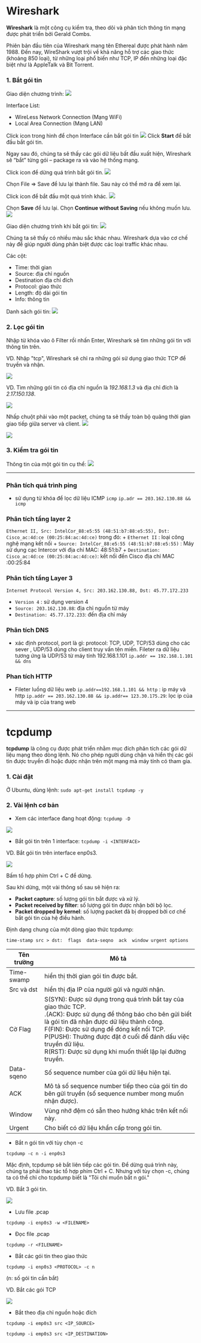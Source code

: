 # Wireshark 
**Wireshark** là một công cụ kiểm tra, theo dõi và phân tích thông tin mạng được phát triển bởi Gerald Combs.

Phiên bản đầu tiên của Wireshark mang tên Ethereal được phát hành năm 1988. Đến nay, WireShark vượt trội về khả năng hỗ trợ các giao thức (khoảng 850 loại), từ những loại phổ biến như TCP, IP đến những loại đặc biệt như là AppleTalk và Bit Torrent. 

### 1. Bắt gói tin
Giao diện chương trình:
![](https://i.imgur.com/cbiZhsk.png)

Interface List:

* WireLess Network Connection (Mạng WiFi)
* Local Area Connection (Mạng LAN)

Click icon trong hình để chọn Interface cần bắt gói tin
![](https://i.imgur.com/nZdnMAf.png)
Click **Start** để bắt đầu bắt gói tin.

Ngay sau đó, chúng ta sẽ thấy các gói dữ liệu bất đầu xuất hiện, Wireshark sẽ “bắt” từng gói – package ra và vào hệ thống mạng.

Click icon để dừng quá trình bắt gói tin.
![](https://i.imgur.com/BT9GQZK.png)

Chọn File => Save để lưu lại thành file. Sau này có thể mở ra để xem lại.

Click icon để bắt đầu một quá trình khác.
![](https://i.imgur.com/I3oaVex.png)

Chọn **Save** để lưu lại. Chọn **Continue without Saving** nếu không muốn lưu.
![](https://i.imgur.com/zMwxuv5.png)

Giao diện chương trình khi bắt gói tin:
![](https://i.imgur.com/SUohcoL.png)

Chúng ta sẽ thấy có nhiều màu sắc khác nhau. Wireshark dựa vào cơ chế này để giúp người dùng phân biệt được các loại traffic khác nhau.

Các cột: 

* Time: thời gian
* Source: địa chỉ nguồn
* Destination địa chỉ đích
* Protocol: giao thức
* Length: độ dài gói tin
* Info: thông tin

Danh sách gói tin:
![](https://i.imgur.com/IW7lqpf.png)

### 2. Lọc gói tin
Nhập từ khóa vào ô Filter rồi nhấn Enter, Wireshark sẽ tìm những gói tin với thông tin trên.

VD. Nhập "tcp", Wireshark sẽ chỉ ra những gói sử dụng giao thức TCP để truyền và nhận.

![](https://i.imgur.com/mMIlNo8.png)

VD. Tìm những gói tin có địa chỉ nguồn là *192.168.1.3* và địa chỉ đích là *2.17.150.138*.

![](https://i.imgur.com/Y8qlgth.png)

Nhấp chuột phải vào một packet, chúng ta sẽ thấy toàn bộ quãng thời gian giao tiếp giữa server và client.
![](https://i.imgur.com/XaCLNe3.png)

![](https://i.imgur.com/ObjYIDQ.png)

### 3. Kiểm tra gói tin
Thông tin của một gói tin cụ thể:
![](https://i.imgur.com/lTK9vlT.png)

----

### Phân tích quá trình ping
- sử dụng từ khóa để lọc dữ liệu ICMP
	`icmp`
	`ip.adr == 203.162.130.88 && icmp`

### Phân tích tầng layer 2

`Ethernet II, Src: IntelCor_88:e5:55 (48:51:b7:88:e5:55), Dst: Cisco_ac:4d:ce (00:25:84:ac:4d:ce)` trong đó:
	+ `Ethernet II` : loại công nghệ mạng kết nối
	+ `Source: IntelCor_88:e5:55 (48:51:b7:88:e5:55)` : Máy sử dụng cạc Intercor với địa chỉ MAC: 48:51:b7
	+ `Destination: Cisco_ac:4d:ce (00:25:84:ac:4d:ce)`: kết nối đến Cisco địa chỉ MAC :00:25:84

### Phân tích tầng Layer 3
`Internet Protocol Version 4, Src: 203.162.130.88, Dst: 45.77.172.233`
+ `Version 4` : sử dụng version 4
+ `Source: 203.162.130.88`:  địa chỉ nguồn từ máy
+ `Destination: 45.77.172.233`: đến địa chỉ máy

### Phân tích DNS
 + xác định protocol, port là gì:
  protocol: TCP, UDP, TCP/53 dùng cho các sever , UDP/53 dùng cho client truy vấn tên miền.
  Fileter ra dữ liệu tương ứng là UDP/53 từ máy tính 192.168.1.101
  `ip.addr == 192.168.1.101 && dns`

 ### Phan tích HTTP
 + Fileter luồng dữ liệu web
 	`ip.addr==192.168.1.101 && http` : ip máy và http
 	`ip.addr == 203.162.130.88 && ip.addr== 123.30.175.29`:  lọc ip của máy và ip của trang web
  
  -----

# tcpdump
**tcpdump** là công cụ được phát triển nhằm mục đích phân tích các gói dữ liệu mạng theo dòng lệnh. Nó cho phép người dùng chặn và hiển thị các gói tin được truyền đi hoặc được nhận trên một mạng mà máy tính có tham gia.

### 1. Cài đặt
Ở Ubuntu, dùng lệnh: `sudo apt-get install tcpdump -y`

### 2. Vài lệnh cơ bản
* Xem các interface đang hoạt động: `tcpdump -D`

![](https://i.imgur.com/KqWgQoe.png)

* Bắt gói tin trên 1 interface: `tcpdump -i <INTERFACE>`

VD. Bắt gói tin trên interface enp0s3.

![](https://i.imgur.com/ZGyFelr.png)

Bấm tổ hợp phím Ctrl + C để dừng.

Sau khi dừng, một vài thông số sau sẽ hiện ra:

* **Packet capture**: số lượng gói tin bắt được và xử lý.
* **Packet received by filter**: số lượng gói tin được nhận bởi bộ lọc.
* **Packet dropped by kernel**: số lượng packet đã bị dropped bởi cơ chế bắt gói tin của hệ điều hành.

Định dạng chung của một dòng giao thức tcpdump:

`time-stamp src > dst:  flags  data-seqno  ack  window urgent options`


|Tên trường|Mô tả|
|---|---|
|Time-swamp|hiển thị thời gian gói tin được bắt.|
|Src và dst|hiển thị địa IP của người gửi và người nhận.|
|Cờ Flag|S(SYN): Được sử dụng trong quá trình bắt tay của giao thức TCP.<br>.(ACK): Được sử dụng để thông báo cho bên gửi biết là gói tin đã nhận được dữ liệu thành công.<br>F(FIN): Được sử dụng để đóng kết nối TCP.<br>P(PUSH): Thường được đặt ở cuối để đánh dấu việc truyền dữ liệu.<br>R(RST): Được sử dụng khi muốn thiết lập lại đường truyền.|
|Data-sqeno|Số sequence number của gói dữ liệu hiện tại.|
|ACK|Mô tả số sequence number tiếp theo của gói tin do bên gửi truyền (số sequence number mong muốn nhận được).|
|Window|Vùng nhớ đệm có sẵn theo hướng khác trên kết nối này.|
|Urgent|Cho biết có dữ liệu khẩn cấp trong gói tin.|

* Bắt n gói tin với tùy chọn -c

`tcpdump -c n -i enp0s3`

Mặc định, tcpdump sẽ bắt liên tiếp các gói tin. Để dừng quá trình này, chúng ta phải thao tác tổ hợp phím Ctrl + C. Nhưng với tùy chọn -c, chúng ta có thể chỉ cho tcpdump biết là "Tôi chỉ muốn bắt n gói."

VD. Bắt 3 gói tin.

![](https://i.imgur.com/rgazd0u.png)

* Lưu file .pcap

`tcpdump -i enp0s3 -w <FILENAME>`

* Đọc file .pcap

`tcpdump -r <FILENAME>`

* Bắt các gói tin theo giao thức

`tcpdump -i enp0s3 <PROTOCOL> -c n`

(n: số gói tin cần bắt)

VD. Bắt các gói TCP

![](https://i.imgur.com/3pq95od.png)

* Bắt theo địa chỉ nguồn hoặc đích

`tcpdump -i emp0s3 src <IP_SOURCE>`

`tcpdump -i emp0s3 src <IP_DESTINATION>`
